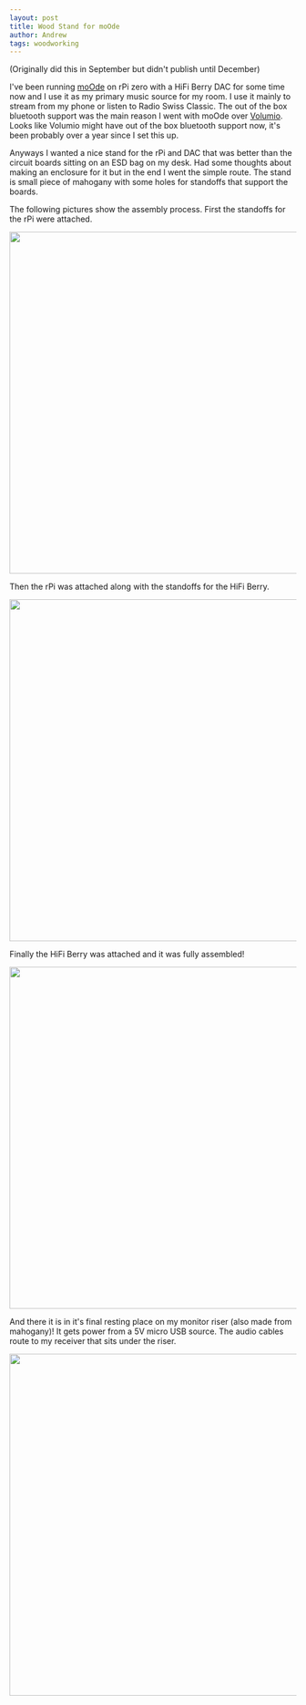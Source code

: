 ```yaml
---
layout: post
title: Wood Stand for moOde
author: Andrew
tags: woodworking
---
```


(Originally did this in September but didn't publish until December)

I've been running [moOde](https://moodeaudio.org/) on rPi zero with a HiFi Berry DAC for some time now and I use it as my primary music source for my room. I use it mainly to stream from my phone or listen to Radio Swiss Classic. The out of the box bluetooth support was the main reason I went with moOde over [Volumio](https://volumio.org/). Looks like Volumio might have out of the box bluetooth support now, it's been probably over a year since I set this up. 

Anyways I wanted a nice stand for the rPi and DAC that was better than the circuit boards sitting on an ESD bag on my desk. Had some thoughts about making an enclosure for it but in the end I went the simple route. The stand is small piece of mahogany with some holes for standoffs that support the boards. 

The following pictures show the assembly process. First the standoffs for the rPi were attached. 

<img src="https://lh3.googleusercontent.com/mMlMy7kQoO7LrQ8ld5zPuU9Aw5o43sf5FX-D3-0byS7KXi4POZWq3n03tfg1Aicpmb5hEcDE56g8BzTVtfK3SJma1vZTixQaAV5MPXmZJ065OhYvFKXwmVt8VcwfE0mE59mRhQM_zw6XofDpuN-bwmVvAC6EFwkcZS6SqdEYPDcVOL0lR7pubosnRE5StiCcN-PXoGgk7hcm12DQKL_049G8QpukAPRxdSgq8OqS3koxsc8gKpnlWclZ90ilBcvY1ZSBheOdQKzjz-w0spTev-IOE-tWmJU27cEOIWQ3hnc0kc3vAwlYUiCe-BkjaZiPtBT86Q0q8Oep63CloHo3es-6Xaq0-iTJFCBNJq4w7d0m6ZeygRSeBaYlabLAz-faXLwpGajuR625imtNV8y3LOThXz4Y7zwmxDiSD7iQ7EM-LRxwlZYdHF6WxDaaNhuae1u94YYX2mKRAwzxIsatdnHy_32hoDkC1Pwi3VL82MYUcen7OptIPqkW6xP8FKrojSkkuhQ2x4sE-0Ex1Din1Xy6OPTvcbLQNv23QX-E586z8753bmFOTathfUIY8dTE2-hy6W62n44w-qWSWcTLHs6r2Ki6XhXYuH7trTr_sP59VuX6ioevnCmPg4E3cRE69CH3hAQhU_hl9ueqir1gjERyXpbnpowTcmxoAep1EaOLJdDBIxoEl7gMsulPcgc=w1256-h942-no?authuser=0" width="600">

Then the rPi was attached along with the standoffs for the HiFi Berry.

<img src="https://lh3.googleusercontent.com/uot6cBaeINf88YmW46Sd3amx9zG44CqRjbuO-y-oOdItYpwPxiqTD49WR3Rdm3r7FG9ANVOi9ny2dGgsS4utNP8q6Jc_Dtte7hbv0Iys5KH1QVDDnS53BJ96TWq8wDl4wKO6YzGci35worui2MLs-Pyzww9xbKfiZVaqca3B8Kghy6LopLpMcDCiQN9V6-xBjVlqjMunD2ILuIgmPOjJF3W3a3ep-g57yeROckGetX_eE0oNSTqNX9srKDhAD7byLiHGTXBLDEh-ir4qty14kkBP_zmfBYpbQfHqOzrSC57HD6wj5lf7WVLIKd9T7DHK_p9zOAPwIgkCB1ZoJcWveUCQ9gvWi7VzBNu1j6n3mTVEnqT6WPPpW3cOMir1Bb-7cbFk4scmoLP1eCZt-h3x31gZoKLtTOdWrHKPF7eeKP5SEi3ml2h_c3_gRlkyuoiEqULC1CUGkA0Ntb3QDLKQK5oOOiqhC4hga1M7ImeMV-GnawwM0W7Nc3ZBW_oFCDtt-hrGYBp0WG5isLdfBfnjFqnYLRcbw4C9zp3I4RR0jwYGWFFvVoV2CwxCDHPv0fEwRMbTp_ECKCiyb-VDbOpwlH58HVy9s202zMu2X4qKp3J1cKggw4nuvwfcLvFMwunMfBDvYSwAu6j5a4cGKFJirVAZLJiONzFujYLpQAdYy8Ih2b7mWqXYsYcuitOd0XQ=w1256-h942-no?authuser=0" width="600">

Finally the HiFi Berry was attached and it was fully assembled!

<img src="https://lh3.googleusercontent.com/ZSCXEIttSfoULMJg95oKp5FRkd3OR1CP5-7GXJUjaLQ6rme6EQ_FlAuEg8hh2Yo9zpny1HEaFrYr0Ah_BSHgCHU094_3EncUpB8FtDqmg83p1dsmv0R8j9NYoXpgM2kOBUojE25mehXO2c1q57RqYDsSq_obflJru_MbclnOAD3aSynZf2mMCVoppoPF19S4BMX4CUbuskyZReBMUiVMo0qosD2ER7WePgdsweTOxV0N9sxzptVNzNk7vLmJDSFIj4tZ9Ty6LtaWus6DGGE8BpJmWb0aVhgViuIIZLwrDiS84Omx83UZZmXbp4Sd5QPiw8C3NLIfsT1GDG1D9yhAupAmYMXU9EoHZDMgkvUUWSj6uV7HlqnyD_zV-gRtTNnSYo4wFghzDQR7UKU_4mGdZmJlbPzdERzaunZapXC0hUphfhMtXlCazrQ6H2ulq70frKhaSaPUnBXl8oFqamOexTlcmKtZom5Pm7VvsrJvgx74oMCScQ1ttTqp8aWx6r_BtLNT9D7_u6aDJLcealBj28bIXCaEf9qxr25iLcitzYfKM9xin_y5p4CorWE7ijF3hxdSkYbu1zTLWNdxnMCl08ETsOQl0qRtrh3W4VwKulz6hgKXddPGK9KW8yqyQnUABXT7JdKPavoQvueRxPUtmi6gD13iSvSpIGZG9YAA6wFzu-XfmY9xOjv__7npCx0=w1256-h942-no?authuser=0" width="600">

And there it is in it's final resting place on my monitor riser (also made from mahogany)! It gets power from a 5V micro USB source. The audio cables route to my receiver that sits under the riser.

<img src="https://lh3.googleusercontent.com/tWe0K0ZFeISe8htsUtVUCJU_9v0pq0Z-mb4qF0NqmuNHM2q0rDqYTFzlO-YzXMlvFbS5zkHr_Svk7gq7ueO3Ibsvn1NmOPiHYJ7yfe4iE459ol1YjJiMkTPEtYkOa6PbY-EjV1AyhGR6U4lpNYJtuFOR8ggqiw7V3Fio2wVXkhS0JAkfmqLko9HpaLh85VPW8-B1Tpdo92ZpqKTplkJFNQeGIcwla646KFyJkgoiIBYnKFCbpLIWcHInO-3TlhyTdvpboODNUuvtF85z2LAdHVzg4LgKFoFZB9dVTaLX01ti_T9iSWq1B4CmIHg05WQotgxHp9diwGCYP2j4LcFtVdB5J9IEhXcoJS5jPR9xSoS_N6eZ3Kv-b9G0j4_C48b-K8IgQ7ayFGiSsjZnk600o17kx_-QjdftVo4soKyTpzs0NP7zI3WZiV8azWwTlTwcWuzRwQV__suqo-GSYzfZqTJPuqUDOm53pO4SJW8qd0jrS7B4OkgGmQbWZh7lV0LNehAPtlA4gehf7HBtGVLvX-O7LgC4hvOjGk7XYT2Il7N8M0RFryGKDhKxcM4ydC0usrR_cvBLLkeowUWpIsriqMdZDnriCYCFuBc8ELDtwTrHcWPIe1eKbypCBNHHcNm2euCn8VRYx1SAmNdFveCwAAsb8PAAMiE8g0tzMGqtRsfPUJugetSiVSlEke7xnIc=w1256-h942-no?authuser=0" width="600">
